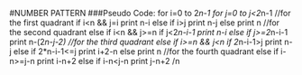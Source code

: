 #NUMBER PATTERN
###Pseudo Code:
	for  i=0 to 2*n-1
		for j=0 to j<2*n-1
    //for the first quadrant
			if  i<n  &&  j<n  
				if  j>=i
					print  n-i
				else if  i>j
					print  n-j
				else
					print  n
    //for the second quadrant
			else if  i<n  &&  j>=n
				if  j<2*n-i-1
					print  n-i
				else if  j>=2*n-i-1
					print  n-(2*n-j-2)
    //for the third quadrant
			else if  i>=n  &&  j<n
				if  2*n-i-1>j
					print  n-j
				else if  2*n-i-1<=j
					print  i+2-n
				else
					print n
		//for the fourth quadrant
			else
				if  i-n>=j-n
					print  i-n+2
				else if  i-n<j-n
					print  j-n+2
	   /n
